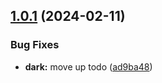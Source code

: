 ## [1.0.1](https://github.com/brewen-dev/tokens/compare/v1.0.0...v1.0.1) (2024-02-11)


### Bug Fixes

* **dark:** move up todo ([ad9ba48](https://github.com/brewen-dev/tokens/commit/ad9ba48ad7678d01abd95dccbc2419ddf1422292))
